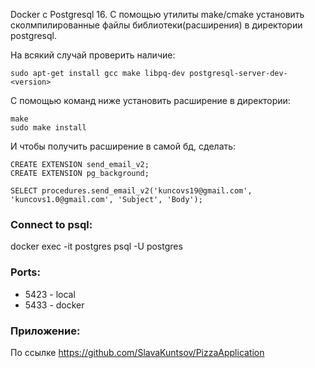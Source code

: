 Docker с Postgresql 16.
С помощью утилиты make/cmake установить сколмпилированные файлы библиотеки(расширения) в директории postgresql.

На всякий случай проверить наличие:
```
sudo apt-get install gcc make libpq-dev postgresql-server-dev-<version>
```

С помощью команд ниже установить расширение в директории:
```
make
sudo make install
```

И чтобы получить расширение в самой бд, сделать:
```
CREATE EXTENSION send_email_v2;  
CREATE EXTENSION pg_background;
```
```
SELECT procedures.send_email_v2('kuncovs19@gmail.com', 'kuncovs1.0@gmail.com', 'Subject', 'Body');
```

### Connect to psql:
docker exec -it postgres psql -U postgres
### Ports:
* 5423 - local
* 5433 - docker

### Приложение:
По ссылке https://github.com/SlavaKuntsov/PizzaApplication
